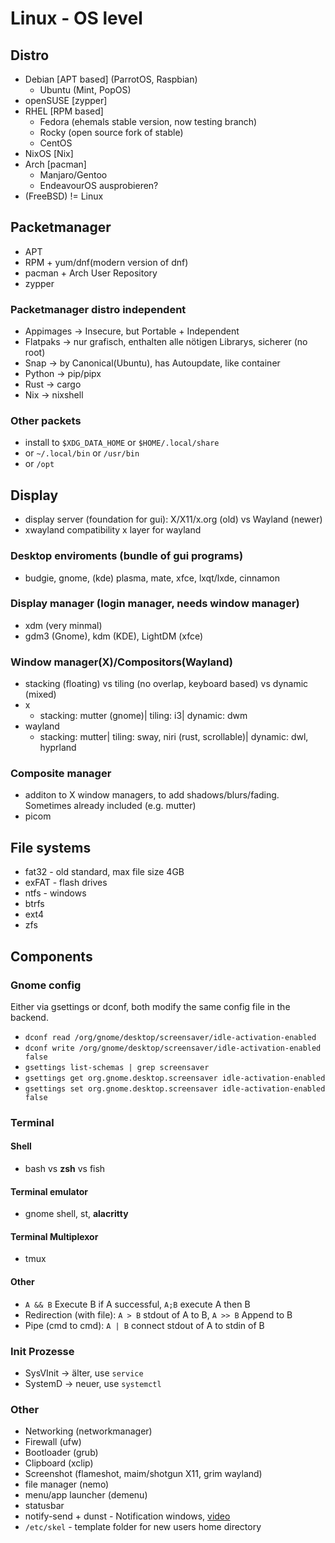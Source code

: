 # Linux - OS level
## Distro
- Debian [APT based] (ParrotOS, Raspbian)
  - Ubuntu (Mint, PopOS)
- openSUSE [zypper]
- RHEL [RPM based]
  - Fedora (ehemals stable version, now testing branch)
  - Rocky (open source fork of stable)
  - CentOS
- NixOS [Nix]
- Arch [pacman]
  - Manjaro/Gentoo
  - EndeavourOS ausprobieren?
- (FreeBSD) != Linux


## Packetmanager
- APT
- RPM + yum/dnf(modern version of dnf)
- pacman + Arch User Repository
- zypper
### Packetmanager distro independent
- Appimages -> Insecure, but Portable + Independent
- Flatpaks -> nur grafisch, enthalten alle nötigen Librarys, sicherer (no root)
- Snap -> by Canonical(Ubuntu), has Autoupdate, like container
- Python -> pip/pipx
- Rust -> cargo
- Nix -> nixshell

### Other packets
- install to `$XDG_DATA_HOME` or `$HOME/.local/share`
- or `~/.local/bin` or `/usr/bin`
- or `/opt`

## Display
- display server (foundation for gui): X/X11/x.org (old) vs Wayland (newer)
- xwayland compatibility x layer for wayland
### Desktop enviroments (bundle of gui programs)
- budgie, gnome, (kde) plasma, mate, xfce, lxqt/lxde, cinnamon
### Display manager (login manager, needs window manager)
- xdm (very minmal)
- gdm3 (Gnome), kdm (KDE), LightDM (xfce)
### Window manager(X)/Compositors(Wayland)
- stacking (floating) vs tiling (no overlap, keyboard based) vs dynamic (mixed)
- x
	- stacking: mutter (gnome)| tiling: i3| dynamic: dwm
- wayland
	- stacking: mutter| tiling: sway, niri (rust, scrollable)| dynamic: dwl, hyprland
### Composite manager
- additon to X window managers, to add shadows/blurs/fading. Sometimes already included (e.g. mutter)
- picom

## File systems
- fat32 - old standard, max file size 4GB
- exFAT - flash drives
- ntfs - windows
- btrfs
- ext4
- zfs


## Components
### Gnome config
Either via gsettings or dconf, both modify the same config file in the backend.
- `dconf read /org/gnome/desktop/screensaver/idle-activation-enabled`
- `dconf write /org/gnome/desktop/screensaver/idle-activation-enabled false`
- `gsettings list-schemas | grep screensaver`
- `gsettings get org.gnome.desktop.screensaver idle-activation-enabled`
- `gsettings set org.gnome.desktop.screensaver idle-activation-enabled false`

### Terminal
#### Shell
- bash vs **zsh** vs fish
#### Terminal emulator
- gnome shell, st, **alacritty**
#### Terminal Multiplexor
- tmux
#### Other
- `A && B` Execute B if A successful, `A;B` execute A then B
- Redirection (with file): `A > B` stdout of A to B, `A >> B` Append to B
- Pipe (cmd to cmd): `A | B` connect stdout of A to stdin of B

### Init Prozesse
- SysVInit -> älter, use `service`
- SystemD -> neuer, use `systemctl`

### Other
- Networking (networkmanager)
- Firewall (ufw)
- Bootloader (grub)
- Clipboard (xclip)
- Screenshot (flameshot, maim/shotgun X11, grim wayland)
- file manager (nemo)
- menu/app launcher  (demenu)
- statusbar
- notify-send + dunst - Notification windows, [video](https://www.youtube.com/watch?v=cBx9P3bvDCk)
- `/etc/skel` - template folder for new users home directory

